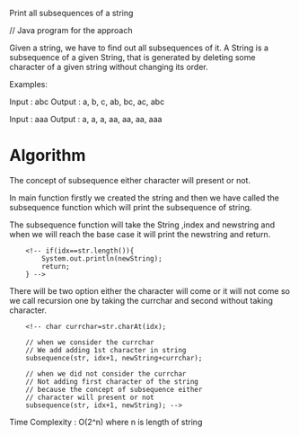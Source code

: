 Print all subsequences of a string

// Java program for the approach

Given a string, we have to find out all subsequences of it. A String is a subsequence of a given String, that is generated by deleting some character of a given string without changing its order.

Examples: 

Input : abc
Output : a, b, c, ab, bc, ac, abc

Input : aaa
Output : a, a, a, aa, aa, aa, aaa

# Algorithm

The concept of subsequence either character will present or not.

In main function firstly we created the string and then we have called the subsequence function which will print the subsequence of string.

The subsequence function will take the String ,index and newstring and when we will reach the base case it will print the newstring and return.

        <!-- if(idx==str.length()){
            System.out.println(newString);
            return;
        } -->

There will be two option either the character will come or it will not come so we call recursion one by taking the currchar and second without taking character.

        <!-- char currchar=str.charAt(idx);

        // when we consider the currchar
        // We add adding 1st character in string
        subsequence(str, idx+1, newString+currchar);

        // when we did not consider the currchar
        // Not adding first character of the string
        // because the concept of subsequence either
        // character will present or not
        subsequence(str, idx+1, newString); -->

Time Complexity : O(2^n) where n is length of string

